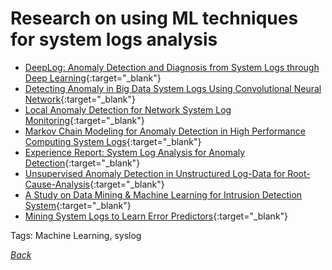 # Research on using ML techniques for system logs analysis

- [DeepLog: Anomaly Detection and Diagnosis from System Logs through Deep Learning](../../docs/DeepLog-Anomaly-Detection-and-Diagnosis-from-System-Logs.pdf){:target="_blank"}
- [Detecting Anomaly in Big Data System Logs Using Convolutional Neural Network](../../docs/Detecting-Anomaly-in-Big-Data-System-Logs-Using-Convolutional-Neural-Network.pdf){:target="_blank"}
- [Local Anomaly Detection for Network System Log Monitoring](../../docs/Local-Anomaly-Detection-for-Network-System-Log-Monitoring.pdf){:target="_blank"}
- [Markov Chain Modeling for Anomaly Detection in High Performance Computing System Logs](../../docs/markov-chain-modeling-for-anomaly-detection-in-high-performance-computing-system-logs.pdf){:target="_blank"}
- [Experience Report: System Log Analysis for Anomaly Detection](../../docs/Experience-Report-System-Log-Analysis-for-Anomaly-Detection.pdf){:target="_blank"}
- [Unsupervised Anomaly Detection in Unstructured Log-Data for Root-Cause-Analysis](../../docs/unsupervised-anomaly-detection-in-unstructured-log-data-for-root-cause-analysis.pdf){:target="_blank"}
- [A Study on Data Mining & Machine Learning for Intrusion Detection System](../../docs/a-study-on-data-mining-and-machine-learning-intrusion-detection-systems.pdf){:target="_blank"}
- [Mining System Logs to Learn Error Predictors](../../docs/mining-system-logs-to-learn-error-predictors.pdf){:target="_blank"}

Tags: Machine Learning, syslog

[_Back_](../)
